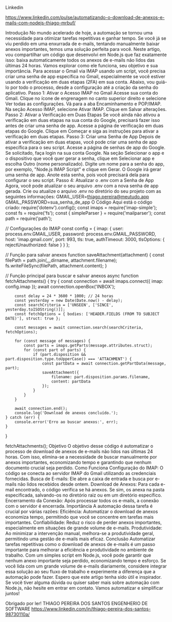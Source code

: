 Linkedin 

https://www.linkedin.com/pulse/automatizando-o-download-de-anexos-e-mails-com-nodejs-thiago-mrbuf/

Introdução
No mundo acelerado de hoje, a automação se tornou uma necessidade para otimizar tarefas repetitivas e ganhar tempo. Se você já se viu perdido em uma enxurrada de e-mails, tentando manualmente baixar anexos importantes, temos uma solução perfeita para você. Neste artigo, vou compartilhar um código que desenvolvi em Node.js que faz exatamente isso: baixa automaticamente todos os anexos de e-mails não lidos das últimas 24 horas. Vamos explorar como ele funciona, seu objetivo e sua importância.
Para acessar o Gmail via IMAP usando um script, você precisa criar uma senha de app específica no Gmail, especialmente se você estiver usando a verificação em duas etapas (2FA) em sua conta. Abaixo, vou guiá-lo por todo o processo, desde a configuração até a criação da senha do aplicativo.
Passo 1: Ativar o Acesso IMAP no Gmail
Acesse sua conta do Gmail.
Clique no ícone de engrenagem no canto superior direito e selecione Ver todas as configurações.
Vá para a aba Encaminhamento e POP/IMAP.
Na seção Acesso IMAP, selecione Ativar IMAP.
Clique em Salvar alterações.
Passo 2: Ativar a Verificação em Duas Etapas
Se você ainda não ativou a verificação em duas etapas na sua conta do Google, precisará fazer isso antes de criar uma senha de app.
Acesse a página de verificação em duas etapas do Google.
Clique em Começar e siga as instruções para ativar a verificação em duas etapas.
Passo 3: Criar uma Senha de App
Depois de ativar a verificação em duas etapas, você pode criar uma senha de app específica para o seu script.
Acesse a página de senhas de app do Google.
Se solicitado, faça login na sua conta Google.
Na seção Selecionar o app e o dispositivo que você quer gerar a senha, clique em Selecionar app e escolha Outro (nome personalizado).
Digite um nome para a senha do app, por exemplo, "Node.js IMAP Script" e clique em Gerar.
O Google irá gerar uma senha de app. Anote esta senha, pois você precisará dela para configurar o seu script.
Passo 4: Atualizar o .env com a Senha de App
Agora, você pode atualizar o seu arquivo .env com a nova senha de app gerada.
Crie ou atualize o arquivo .env no diretório do seu projeto com as seguintes informações:
GMAIL_USER=thiago.pereira@meutudo.app
GMAIL_PASSWORD=sua_senha_de_app
O Código
Aqui está o código criado:
require('dotenv').config();
const imaps = require('imap-simple');
const fs = require('fs');
const { simpleParser } = require('mailparser');
const path = require('path');

// Configurações do IMAP
const config = {
    imap: {
        user: process.env.GMAIL_USER,
        password: process.env.GMAIL_PASSWORD,
        host: 'imap.gmail.com',
        port: 993,
        tls: true,
        authTimeout: 3000,
        tlsOptions: { rejectUnauthorized: false }
    }
};

// Função para salvar anexos
function saveAttachment(attachment) {
    const filePath = path.join(__dirname, attachment.filename);
    fs.writeFileSync(filePath, attachment.content);
}

// Função principal para buscar e salvar anexos
async function fetchAttachments() {
    try {
        const connection = await imaps.connect({ imap: config.imap });
        await connection.openBox('INBOX');

        const delay = 24 * 3600 * 1000; // 24 horas
        const yesterday = new Date(Date.now() - delay);
        const searchCriteria = ['UNSEEN', ['SINCE', yesterday.toISOString()]];
        const fetchOptions = { bodies: ['HEADER.FIELDS (FROM TO SUBJECT DATE)'], struct: true };

        const messages = await connection.search(searchCriteria, fetchOptions);

        for (const message of messages) {
            const parts = imaps.getParts(message.attributes.struct);
            for (const part of parts) {
                if (part.disposition && part.disposition.type.toUpperCase() === 'ATTACHMENT') {
                    const partData = await connection.getPartData(message, part);
                    saveAttachment({
                        filename: part.disposition.params.filename,
                        content: partData
                    });
                }
            }
        }

        await connection.end();
        console.log('Download de anexos concluído.');
    } catch (err) {
        console.error('Erro ao buscar anexos:', err);
    }
}

fetchAttachments(); 
Objetivo
O objetivo desse código é automatizar o processo de download de anexos de e-mails não lidos nas últimas 24 horas. Com isso, elimina-se a necessidade de buscar manualmente por anexos importantes, economizando tempo e garantindo que nenhum documento crucial seja perdido.
Como Funciona
Configuração do IMAP: O código se conecta ao servidor IMAP do Gmail utilizando as credenciais fornecidas.
Busca de E-mails: Ele abre a caixa de entrada e busca por e-mails não lidos recebidos desde ontem.
Download de Anexos: Para cada e-mail encontrado, o código verifica se há anexos. Se sim, os anexa na pasta especificada, salvando-os no diretório raiz ou em um diretório específico.
Encerramento da Conexão: Após processar todos os e-mails, a conexão com o servidor é encerrada.
Importância
A automação dessa tarefa é crucial por várias razões:
Eficiência: Automatizar o download de anexos economiza tempo, permitindo que você se concentre em tarefas mais importantes.
Confiabilidade: Reduz o risco de perder anexos importantes, especialmente em situações de grande volume de e-mails.
Produtividade: Ao minimizar a intervenção manual, melhora-se a produtividade geral, permitindo uma gestão de e-mails mais eficaz.
Conclusão
Automatizar tarefas repetitivas como o download de anexos de e-mails é um passo importante para melhorar a eficiência e produtividade no ambiente de trabalho. Com um simples script em Node.js, você pode garantir que nenhum anexo importante seja perdido, economizando tempo e esforço. Se você lida com um grande volume de e-mails diariamente, considere integrar essa solução ao seu fluxo de trabalho e experimente a diferença que a automação pode fazer.
Espero que este artigo tenha sido útil e inspirador. Se você tiver alguma dúvida ou quiser saber mais sobre automação com Node.js, não hesite em entrar em contato. Vamos automatizar e simplificar juntos!

Obrigado por ler!
THIAGO PEREIRA DOS SANTOS
ENGENHERIO DE SOFTWARE 
https://www.linkedin.com/in/thiago-pereira-dos-santos-98730110a/
